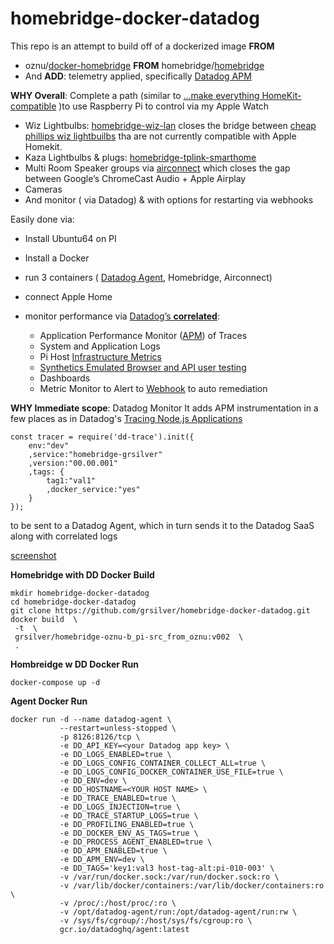 # homebridge-docker-datadog


This repo is an attempt to build off of a dockerized image **FROM** 

 - oznu/[docker-homebridge](https://github.com/oznu/docker-homebridge/blob/master/Dockerfile) **FROM** homebridge/[homebridge](https://github.com/homebridge/homebridge)
 - And **ADD**: telemetry applied, specifically [Datadog APM](https://docs.datadoghq.com/tracing/) 

**WHY Overall**:  Complete a path (similar to [...make everything HomeKit-compatible](https://www.the-ambient.com/guides/homebridge-setup-homekit-ultimate-guide-1915) )to use Raspberry Pi to control via my Apple Watch
 - Wiz Lightbulbs: [homebridge-wiz-lan](https://github.com/kpsuperplane/homebridge-wiz-lan) closes the bridge between [cheap phillips wiz lightbuilbs](https://www.amazon.com/WiZ-Connected-Compatible-Assistant-Required/dp/B09LRJV3RC/ref=asc_df_B09LRJV3RC) tha are not currently compatible with Apple Homekit. 
 - Kaza Lightbulbs & plugs: [homebridge-tplink-smarthome](https://www.npmjs.com/package/homebridge-tplink-smarthome)
 - Multi Room Speaker groups via [airconnect](https://github.com/philippe44/AirConnect) which closes the gap between Google’s ChromeCast Audio + Apple Airplay 
 - Cameras
 - And monitor ( via Datadog) & with options for restarting via webhooks

 Easily done via:

 - Install Ubuntu64 on PI
 - Install a Docker
 - run 3 containers ( [Datadog Agent](https://docs.datadoghq.com/agent/docker/?tab=standard), Homebridge, Airconnect) 
 - connect Apple Home
 - monitor performance via [Datadog’s **correlated**](https://www.datadoghq.com/blog/request-log-correlation/): 

   - Application Performance Monitor ([APM](https://www.datadoghq.com/dg/apm/ts-benefits-os/)) of Traces
   - System and Application Logs
   - Pi Host [Infrastructure Metrics](https://www.datadoghq.com/dg/enterprise/it-infrastructure-monitoring/)
   - [Synthetics Emulated Browser and API user testing](https://docs.datadoghq.com/synthetics/)
   - Dashboards
   - Metric Monitor to Alert to [Webhook](https://docs.datadoghq.com/integrations/webhooks/) to auto remediation

**WHY Immediate scope**: Datadog Monitor
It adds APM instrumentation in a few places as in Datadog's [Tracing Node.js Applications](https://docs.datadoghq.com/tracing/setup_overview/setup/nodejs/?tab=containers)

```
const tracer = require('dd-trace').init({
    env:"dev"
    ,service:"homebridge-grsilver"
    ,version:"00.00.001"
    ,tags: {
        tag1:"val1"
        ,docker_service:"yes"
    }
});
```


to be sent to a Datadog Agent, which in turn sends it to the Datadog SaaS along with correlated logs

[screenshot](https://a.cl.ly/nOu9D9JL)

**Homebridge with DD Docker Build**

```
mkdir homebridge-docker-datadog
cd homebridge-docker-datadog
git clone https://github.com/grsilver/homebridge-docker-datadog.git
docker build  \
 -t  \
 grsilver/homebridge-oznu-b_pi-src_from_oznu:v002  \
 .
```

**Hombreidge w DD Docker Run**

```
docker-compose up -d
```

**Agent Docker Run**

```
docker run -d --name datadog-agent \
           --restart=unless-stopped \
           -p 8126:8126/tcp \
           -e DD_API_KEY=<your Datadog app key> \
           -e DD_LOGS_ENABLED=true \
           -e DD_LOGS_CONFIG_CONTAINER_COLLECT_ALL=true \
           -e DD_LOGS_CONFIG_DOCKER_CONTAINER_USE_FILE=true \
           -e DD_ENV=dev \
           -e DD_HOSTNAME=<YOUR HOST NAME> \
           -e DD_TRACE_ENABLED=true \
           -e DD_LOGS_INJECTION=true \
           -e DD_TRACE_STARTUP_LOGS=true \
           -e DD_PROFILING_ENABLED=true \
           -e DD_DOCKER_ENV_AS_TAGS=true \
           -e DD_PROCESS_AGENT_ENABLED=true \
           -e DD_APM_ENABLED=true \
           -e DD_APM_ENV=dev \
           -e DD_TAGS='key1:val3 host-tag-alt:pi-010-003' \
           -v /var/run/docker.sock:/var/run/docker.sock:ro \
           -v /var/lib/docker/containers:/var/lib/docker/containers:ro \
           -v /proc/:/host/proc/:ro \
           -v /opt/datadog-agent/run:/opt/datadog-agent/run:rw \
           -v /sys/fs/cgroup/:/host/sys/fs/cgroup:ro \
           gcr.io/datadoghq/agent:latest

```
